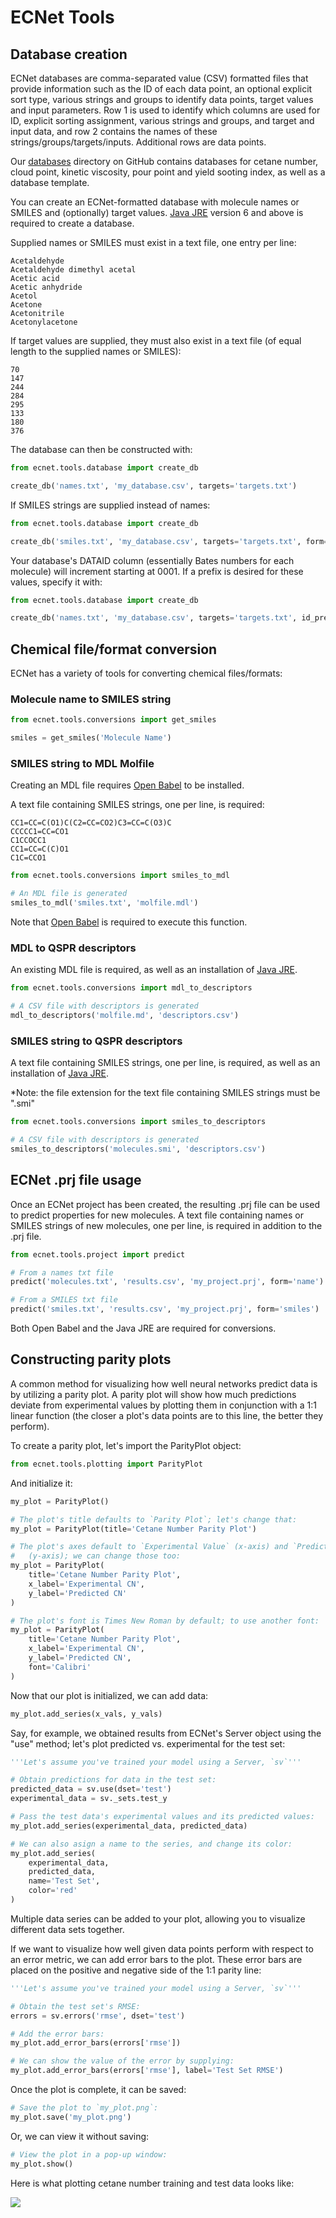 # ECNet Tools

## Database creation

ECNet databases are comma-separated value (CSV) formatted files that provide information such as the ID of each data point, an optional explicit sort type, various strings and groups to identify data points, target values and input parameters. Row 1 is used to identify which columns are used for ID, explicit sorting assignment, various strings and groups, and target and input data, and row 2 contains the names of these strings/groups/targets/inputs. Additional rows are data points.

Our [databases](https://github.com/ECRL/ECNet/tree/master/databases) directory on GitHub contains databases for cetane number, cloud point, kinetic viscosity, pour point and yield sooting index, as well as a database template.

You can create an ECNet-formatted database with molecule names or SMILES and (optionally) target values. [Java JRE](https://www.oracle.com/technetwork/java/javase/downloads/jre8-downloads-2133155.html) version 6 and above is required to create a database.

Supplied names or SMILES must exist in a text file, one entry per line:
```
Acetaldehyde
Acetaldehyde dimethyl acetal
Acetic acid
Acetic anhydride
Acetol
Acetone
Acetonitrile
Acetonylacetone
```

If target values are supplied, they must also exist in a text file (of equal length to the supplied names or SMILES):
```
70
147
244
284
295
133
180
376
```

The database can then be constructed with:
```python
from ecnet.tools.database import create_db

create_db('names.txt', 'my_database.csv', targets='targets.txt')
```

If SMILES strings are supplied instead of names:
```python
from ecnet.tools.database import create_db

create_db('smiles.txt', 'my_database.csv', targets='targets.txt', form='smiles')
```

Your database's DATAID column (essentially Bates numbers for each molecule) will increment starting at 0001. If a prefix is desired for these values, specify it with:

```python
from ecnet.tools.database import create_db

create_db('names.txt', 'my_database.csv', targets='targets.txt', id_prefix='MOL')
```

## Chemical file/format conversion

ECNet has a variety of tools for converting chemical files/formats:

### Molecule name to SMILES string

```python
from ecnet.tools.conversions import get_smiles

smiles = get_smiles('Molecule Name')
```

### SMILES string to MDL Molfile

Creating an MDL file requires [Open Babel](http://openbabel.org/wiki/Main_Page) to be installed.

A text file containing SMILES strings, one per line, is required:

```
CC1=CC=C(O1)C(C2=CC=CO2)C3=CC=C(O3)C
CCCCC1=CC=CO1
C1CCOCC1
CC1=CC=C(C)O1
C1C=CCO1
```

```python
from ecnet.tools.conversions import smiles_to_mdl

# An MDL file is generated
smiles_to_mdl('smiles.txt', 'molfile.mdl')
```

Note that [Open Babel](http://openbabel.org/wiki/Main_Page) is required to execute this function.

### MDL to QSPR descriptors

An existing MDL file is required, as well as an installation of [Java JRE](https://www.oracle.com/technetwork/java/javase/downloads/jre8-downloads-2133155.html).

```python
from ecnet.tools.conversions import mdl_to_descriptors

# A CSV file with descriptors is generated
mdl_to_descriptors('molfile.md', 'descriptors.csv')
```

### SMILES string to QSPR descriptors

A text file containing SMILES strings, one per line, is required, as well as an installation of [Java JRE](https://www.oracle.com/technetwork/java/javase/downloads/jre8-downloads-2133155.html).

*Note: the file extension for the text file containing SMILES strings must be ".smi"

```python
from ecnet.tools.conversions import smiles_to_descriptors

# A CSV file with descriptors is generated
smiles_to_descriptors('molecules.smi', 'descriptors.csv')
```

## ECNet .prj file usage

Once an ECNet project has been created, the resulting .prj file can be used to predict properties for new molecules. A text file containing names or SMILES strings of new molecules, one per line, is required in addition to the .prj file.

```python
from ecnet.tools.project import predict

# From a names txt file
predict('molecules.txt', 'results.csv', 'my_project.prj', form='name')

# From a SMILES txt file
predict('smiles.txt', 'results.csv', 'my_project.prj', form='smiles')
```

Both Open Babel and the Java JRE are required for conversions.

## Constructing parity plots

A common method for visualizing how well neural networks predict data is by utilizing a parity plot. A parity plot will show how much predictions deviate from experimental values by plotting them in conjunction with a 1:1 linear function (the closer a plot's data points are to this line, the better they perform).

To create a parity plot, let's import the ParityPlot object:

```python
from ecnet.tools.plotting import ParityPlot
```

And initialize it:

```python
my_plot = ParityPlot()

# The plot's title defaults to `Parity Plot`; let's change that:
my_plot = ParityPlot(title='Cetane Number Parity Plot')

# The plot's axes default to `Experimental Value` (x-axis) and `Predicted Value`
#   (y-axis); we can change those too:
my_plot = ParityPlot(
    title='Cetane Number Parity Plot',
    x_label='Experimental CN',
    y_label='Predicted CN'
)

# The plot's font is Times New Roman by default; to use another font:
my_plot = ParityPlot(
    title='Cetane Number Parity Plot',
    x_label='Experimental CN',
    y_label='Predicted CN',
    font='Calibri'
)
```

Now that our plot is initialized, we can add data:

```python
my_plot.add_series(x_vals, y_vals)
```

Say, for example, we obtained results from ECNet's Server object using the "use" method; let's plot predicted vs. experimental for the test set:
```python
'''Let's assume you've trained your model using a Server, `sv`'''

# Obtain predictions for data in the test set:
predicted_data = sv.use(dset='test')
experimental_data = sv._sets.test_y

# Pass the test data's experimental values and its predicted values:
my_plot.add_series(experimental_data, predicted_data)

# We can also asign a name to the series, and change its color:
my_plot.add_series(
    experimental_data,
    predicted_data,
    name='Test Set',
    color='red'
)
```

Multiple data series can be added to your plot, allowing you to visualize different data sets together.

If we want to visualize how well given data points perform with respect to an error metric, we can add error bars to the plot. These error bars are placed on the positive and negative side of the 1:1 parity line:

```python
'''Let's assume you've trained your model using a Server, `sv`'''

# Obtain the test set's RMSE:
errors = sv.errors('rmse', dset='test')

# Add the error bars:
my_plot.add_error_bars(errors['rmse'])

# We can show the value of the error by supplying:
my_plot.add_error_bars(errors['rmse'], label='Test Set RMSE')
```

Once the plot is complete, it can be saved:

```python
# Save the plot to `my_plot.png`:
my_plot.save('my_plot.png')
```

Or, we can view it without saving:
```python
# View the plot in a pop-up window:
my_plot.show()
```

Here is what plotting cetane number training and test data looks like:

![](./img/cn_parity_plot.png)
